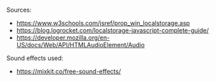 Sources:

- https://www.w3schools.com/jsref/prop_win_localstorage.asp
- https://blog.logrocket.com/localstorage-javascript-complete-guide/
- https://developer.mozilla.org/en-US/docs/Web/API/HTMLAudioElement/Audio

Sound effects used:

- https://mixkit.co/free-sound-effects/


